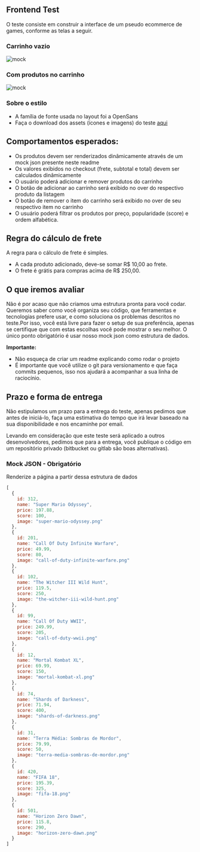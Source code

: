 ## Frontend Test

O teste consiste em construir a interface de um pseudo ecommerce de games,
conforme as telas a seguir.

### Carrinho vazio
![mock](https://i.imgur.com/LOaPTGm.png)

### Com produtos no carrinho
![mock](https://i.imgur.com/iNHg9EK.png)

### Sobre o estilo
* A família de fonte usada no layout foi a OpenSans
* Faça o download dos assets (ícones e imagens) do teste [aqui](https://we.tl/GGwECSjU3d)

## Comportamentos esperados:
* Os produtos devem ser renderizados dinâmicamente através de um mock json presente neste readme
* Os valores exibidos no checkout (frete, subtotal e total) devem ser calculados dinâmicamente 
* O usuário poderá adicionar e remover produtos do carrinho
* O botão de adicionar ao carrinho será exibido no over do respectivo produto da listagem
* O botão de remover o item do carrinho será exibido no over de seu respectivo item no carrinho
* O usuário poderá filtrar os produtos por preço, popularidade (score) e ordem alfabética.

## Regra do cálculo de frete
A regra para o cálculo de frete é simples.
* A cada produto adicionado, deve-se somar R$ 10,00 ao frete.
* O frete é grátis para compras acima de R$ 250,00.

## O que iremos avaliar
Não é por acaso que não criamos uma estrutura pronta para você codar. 
Queremos saber como você organiza seu código, que ferramentas e tecnologias prefere usar,
e como soluciona os problemas descritos no teste.Por isso, você está livre para fazer o setup
de sua preferência, apenas se certifique que com estas escolhas você pode mostrar o seu melhor.
O único ponto obrigatório é usar nosso mock json como estrutura de dados.

**Importante:**
* Não esqueça de criar um readme explicando como rodar o projeto
* É importante que você utilize o git para versionamento e que faça commits pequenos, isso nos ajudará a acompanhar a
sua linha de raciocínio.

## Prazo e forma de entrega
Não estipulamos um prazo para a entrega do teste, apenas pedimos que antes de iniciá-lo,
faça uma estimativa do tempo que irá levar baseado na sua disponibilidade e nos encaminhe por email.

Levando em consideração que este teste será aplicado a outros desenvolvedores, pedimos que para a entrega, você publique o código em um repositório privado (bitbucket ou gitlab são boas alternativas).

### Mock JSON - Obrigatório
Renderize a página a partir dessa estrutura de dados

```js
[
  { 
    id: 312,
    name: "Super Mario Odyssey",
    price: 197.88,
    score: 100,
    image: "super-mario-odyssey.png"
  },
  { 
    id: 201,
    name: "Call Of Duty Infinite Warfare",
    price: 49.99,
    score: 80,
    image: "call-of-duty-infinite-warfare.png"
  },
  { 
    id: 102,
    name: "The Witcher III Wild Hunt",
    price: 119.5,
    score: 250,
    image: "the-witcher-iii-wild-hunt.png"
  },
  { 
    id: 99,
    name: "Call Of Duty WWII",
    price: 249.99,
    score: 205,
    image: "call-of-duty-wwii.png"
  },
  { 
    id: 12,
    name: "Mortal Kombat XL",
    price: 69.99,
    score: 150,
    image: "mortal-kombat-xl.png"
  },
  { 
    id: 74,
    name: "Shards of Darkness",
    price: 71.94,
    score: 400,
    image: "shards-of-darkness.png"
  },
  { 
    id: 31,
    name: "Terra Média: Sombras de Mordor",
    price: 79.99,
    score: 50,
    image: "terra-media-sombras-de-mordor.png"
  },
  { 
    id: 420,
    name: "FIFA 18",
    price: 195.39,
    score: 325,
    image: "fifa-18.png"
  },
  { 
    id: 501,
    name: "Horizon Zero Dawn",
    price: 115.8,
    score: 290,
    image: "horizon-zero-dawn.png"
  }
]
```

